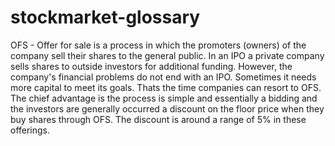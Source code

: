 # stockmarket-glossary

OFS - Offer for sale is a process in which the promoters (owners) of the company sell their shares to the general public. In an IPO a private company sells shares to outside investors for additional funding. However, the company's financial problems do not end with an IPO. Sometimes it needs more capital to meet its goals. Thats the time companies can resort to OFS. The chief advantage is the process is simple and essentially a bidding and the investors are generally occurred a discount on the floor price when they buy shares through OFS. The discount is around a range of 5% in these offerings.
 
